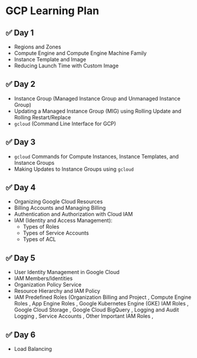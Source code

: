 # GCP Learning Plan

## ✅ Day 1

- Regions and Zones  
- Compute Engine and Compute Engine Machine Family  
- Instance Template and Image  
- Reducing Launch Time with Custom Image  

## ✅ Day 2

- Instance Group (Managed Instance Group and Unmanaged Instance Group)  
- Updating a Managed Instance Group (MIG) using Rolling Update and Rolling Restart/Replace  
- `gcloud` (Command Line Interface for GCP)  

## ✅ Day 3

- `gcloud` Commands for Compute Instances, Instance Templates, and Instance Groups  
- Making Updates to Instance Groups using `gcloud`  

## ✅ Day 4

- Organizing Google Cloud Resources  
- Billing Accounts and Managing Billing  
- Authentication and Authorization with Cloud IAM  
- IAM (Identity and Access Management):  
  - Types of Roles  
  - Types of Service Accounts  
  - Types of ACL

## ✅ Day 5
- User Identity Management in Google Cloud
- IAM Members/Identities
- Organization Policy Service
- Resource Hierarchy and IAM Policy
- IAM Predefined Roles (Organization Billing and Project , Compute Engine Roles ,  App Engine Roles , Google Kubernetes Engine (GKE) IAM Roles , Google Cloud Storage ,
  Google Cloud BigQuery , Logging and Audit Logging , Service Accounts , Other Important IAM Roles ,

## ✅ Day 6
- Load Balancing


